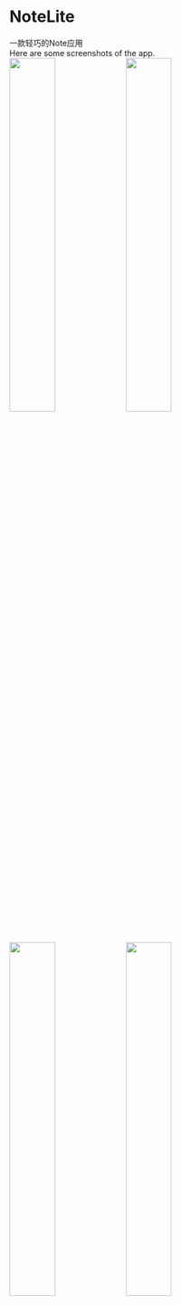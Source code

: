 # NoteLite
一款轻巧的Note应用</br>
Here are some screenshots of the app.</br>
<img src="https://ww1.sinaimg.cn/large/006tNc79jw1fbjm5zhqv7j30h20qltau.jpg" width="40%" height="40%">
<img src="https://ww3.sinaimg.cn/large/006tNc79jw1fbjm5y00aoj30h20qlwg6.jpg" width="40%" height="40%"></br>
<img src="https://ww2.sinaimg.cn/large/006y8lVagw1fbjmf8cvtcj30h20qljt3.jpg" width="40%" height="40%">
<img src="https://ww2.sinaimg.cn/large/006tNc79jw1fbjm66ezvsj30h20qldkj.jpg" width="40%" height="40%"></br>
